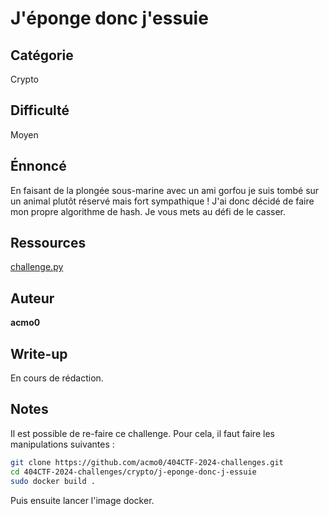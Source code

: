 # J'éponge donc j'essuie
## Catégorie
Crypto
## Difficulté
Moyen
## Énnoncé
En faisant de la plongée sous-marine avec un ami gorfou je suis tombé sur un animal plutôt réservé mais fort sympathique ! J'ai donc décidé de faire mon propre algorithme de hash. Je vous mets au défi de le casser.

## Ressources

[challenge.py](challenge.py)

## Auteur
**acmo0**

## Write-up
En cours de rédaction.

## Notes
Il est possible de re-faire ce challenge. Pour cela, il faut faire les manipulations suivantes :
```bash
git clone https://github.com/acmo0/404CTF-2024-challenges.git
cd 404CTF-2024-challenges/crypto/j-eponge-donc-j-essuie
sudo docker build .
```
Puis ensuite lancer l'image docker.
